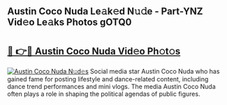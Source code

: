 ## Austin Coco Nuda Le𝚊k𝚎d N𝚞𝚍e - Part-YNZ Vid𝚎o Le𝚊ks Photos gOTQ0

# <h2><a href="http://fbf442.evod.top/?m=Austin+Coco+Nuda">🔗 👉🔴 Austin Coco Nuda Vid𝚎o Ph𝚘t𝚘s</a></h2>

[![Austin Coco Nuda N𝚞d𝚎s](https://i.imgur.com/8V9OHl7.gif)](http://fbf442.evod.top/?m=Austin+Coco+Nuda)
Social media star Austin Coco Nuda who has gained fame for posting lifestyle and dance-related content, including dance trend performances and mini vlogs. The media Austin Coco Nuda often plays a role in shaping the political agendas of public figures. 
